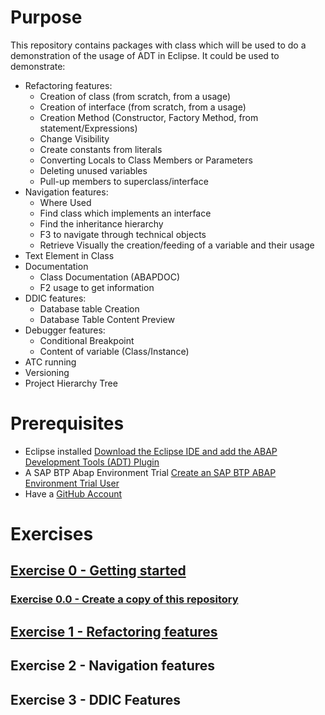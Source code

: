 # Purpose

This repository contains packages with class which will be used to do a demonstration of the usage of ADT in Eclipse.
It could be used to demonstrate:
- Refactoring features:
  - Creation of class (from scratch, from a usage)
  - Creation of interface (from scratch, from a usage)
  - Creation Method (Constructor, Factory Method, from statement/Expressions)
  - Change Visibility
  - Create constants from literals
  - Converting Locals to Class Members or Parameters
  - Deleting unused variables
  - Pull-up members to superclass/interface
- Navigation features:
  - Where Used
  - Find class which implements an interface
  - Find the inheritance hierarchy
  - F3 to navigate through technical objects
  - Retrieve Visually the creation/feeding of a variable and their usage
- Text Element in Class
- Documentation
  - Class Documentation (ABAPDOC)
  - F2 usage to get information
- DDIC features:
  - Database table Creation
  - Database Table Content Preview
- Debugger features:
  - Conditional Breakpoint
  - Content of variable (Class/Instance)
- ATC running
- Versioning
- Project Hierarchy Tree

# Prerequisites
- Eclipse installed [Download the Eclipse IDE and add the ABAP Development Tools (ADT) Plugin](https://developers.sap.com/tutorials/abap-install-adt.html)
- A SAP BTP Abap Environment Trial [Create an SAP BTP ABAP Environment Trial User](https://developers.sap.com/tutorials/abap-environment-trial-onboarding.html)
- Have a [GitHub Account](https://github.com/signup)

# Exercises

## [Exercise 0 - Getting started](https://github.com/davidmacn/ADT-Usage-Exercises/blob/main/Exercises/Ex0/Readme.md)

### [Exercise 0.0 - Create a copy of this repository](https://github.com/davidmacn/ADT-Usage-Exercises/tree/main/Exercises/Ex0#exercise-00---create-a-copy-of-this-repository)

## [Exercise 1 -  Refactoring features](https://github.com/davidmacn/ADT-Usage-Exercises/tree/main/Exercises/Ex1#exercice-1---refarctoring-features)

## Exercise 2 - Navigation features

## Exercise 3 - DDIC Features


